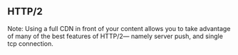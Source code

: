 ## HTTP/2

Note:
Using a full CDN in front of your content allows you to take advantage of many of the best features of HTTP/2— namely server push, and single tcp connection.
